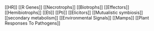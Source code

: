 [[HR]]
[[R Genes]]
[[Necrotrophs]]
[[Biotrophs]]
[[Effectors]]
[[Hemibiotrophs]]
[[Eti]]
[[Pti]]
[[Elicitors]]
[[Mutualistic symbiosis]]
[[secondary metabolism]]
[[Environmental Signals]]
[[Mamps]]
[[Plant Responses To Pathogens]]
